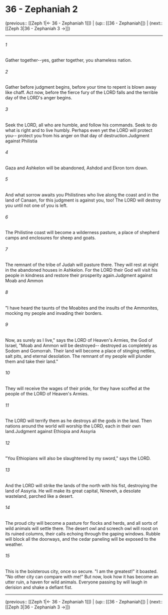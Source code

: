 # 36 - Zephaniah 2

(previous:: [[Zeph 1|← 36 - Zephaniah 1]]) | (up:: [[36 - Zephaniah]]) | (next:: [[Zeph 3|36 - Zephaniah 3 →]])

***


###### 1 
Gather together--yes, gather together, you shameless nation. 

###### 2 
Gather before judgment begins, before your time to repent is blown away like chaff. Act now, before the fierce fury of the LORD falls and the terrible day of the LORD's anger begins. 

###### 3 
Seek the LORD, all who are humble, and follow his commands. Seek to do what is right and to live humbly. Perhaps even yet the LORD will protect you-- protect you from his anger on that day of destruction.Judgment against Philistia 

###### 4 
Gaza and Ashkelon will be abandoned, Ashdod and Ekron torn down. 

###### 5 
And what sorrow awaits you Philistines who live along the coast and in the land of Canaan, for this judgment is against you, too! The LORD will destroy you until not one of you is left. 

###### 6 
The Philistine coast will become a wilderness pasture, a place of shepherd camps and enclosures for sheep and goats. 

###### 7 
The remnant of the tribe of Judah will pasture there. They will rest at night in the abandoned houses in Ashkelon. For the LORD their God will visit his people in kindness and restore their prosperity again.Judgment against Moab and Ammon 

###### 8 
"I have heard the taunts of the Moabites and the insults of the Ammonites, mocking my people and invading their borders. 

###### 9 
Now, as surely as I live," says the LORD of Heaven's Armies, the God of Israel, "Moab and Ammon will be destroyed-- destroyed as completely as Sodom and Gomorrah. Their land will become a place of stinging nettles, salt pits, and eternal desolation. The remnant of my people will plunder them and take their land." 

###### 10 
They will receive the wages of their pride, for they have scoffed at the people of the LORD of Heaven's Armies. 

###### 11 
The LORD will terrify them as he destroys all the gods in the land. Then nations around the world will worship the LORD, each in their own land.Judgment against Ethiopia and Assyria 

###### 12 
"You Ethiopians will also be slaughtered by my sword," says the LORD. 

###### 13 
And the LORD will strike the lands of the north with his fist, destroying the land of Assyria. He will make its great capital, Nineveh, a desolate wasteland, parched like a desert. 

###### 14 
The proud city will become a pasture for flocks and herds, and all sorts of wild animals will settle there. The desert owl and screech owl will roost on its ruined columns, their calls echoing through the gaping windows. Rubble will block all the doorways, and the cedar paneling will be exposed to the weather. 

###### 15 
This is the boisterous city, once so secure. "I am the greatest!" it boasted. "No other city can compare with me!" But now, look how it has become an utter ruin, a haven for wild animals. Everyone passing by will laugh in derision and shake a defiant fist.

***

(previous:: [[Zeph 1|← 36 - Zephaniah 1]]) | (up:: [[36 - Zephaniah]]) | (next:: [[Zeph 3|36 - Zephaniah 3 →]])
